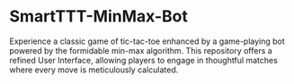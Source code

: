 # SmartTTT-MinMax-Bot
Experience a classic game of tic-tac-toe enhanced by a game-playing bot powered by the formidable min-max algorithm. This repository offers a refined User Interface, allowing players to engage in thoughtful matches where every move is meticulously calculated.
